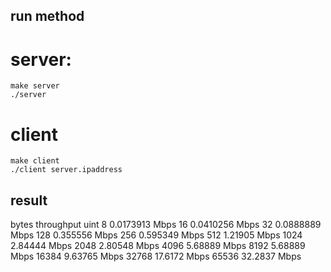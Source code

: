 ## run method
# server:
    make server
    ./server
# client
    make client
    ./client server.ipaddress


## result
bytes     throughput    uint
8      0.0173913     Mbps
16      0.0410256     Mbps
32      0.0888889     Mbps
128      0.355556     Mbps
256      0.595349     Mbps
512      1.21905     Mbps
1024      2.84444     Mbps
2048      2.80548     Mbps
4096      5.68889     Mbps
8192      5.68889     Mbps
16384      9.63765     Mbps
32768      17.6172     Mbps
65536      32.2837     Mbps